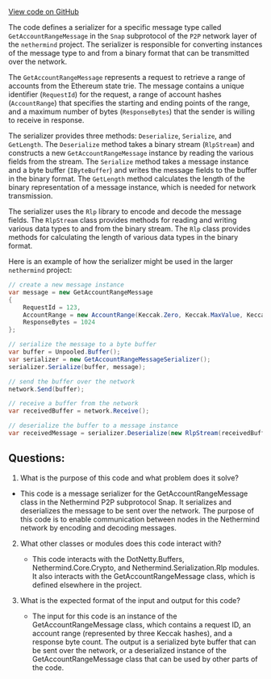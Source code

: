 [View code on GitHub](https://github.com/nethermindeth/nethermind/Nethermind.Network/P2P/Subprotocols/Snap/Messages/GetAccountRangeMessageSerializer.cs)

The code defines a serializer for a specific message type called `GetAccountRangeMessage` in the `Snap` subprotocol of the `P2P` network layer of the `nethermind` project. The serializer is responsible for converting instances of the message type to and from a binary format that can be transmitted over the network.

The `GetAccountRangeMessage` represents a request to retrieve a range of accounts from the Ethereum state trie. The message contains a unique identifier (`RequestId`) for the request, a range of account hashes (`AccountRange`) that specifies the starting and ending points of the range, and a maximum number of bytes (`ResponseBytes`) that the sender is willing to receive in response.

The serializer provides three methods: `Deserialize`, `Serialize`, and `GetLength`. The `Deserialize` method takes a binary stream (`RlpStream`) and constructs a new `GetAccountRangeMessage` instance by reading the various fields from the stream. The `Serialize` method takes a message instance and a byte buffer (`IByteBuffer`) and writes the message fields to the buffer in the binary format. The `GetLength` method calculates the length of the binary representation of a message instance, which is needed for network transmission.

The serializer uses the `Rlp` library to encode and decode the message fields. The `RlpStream` class provides methods for reading and writing various data types to and from the binary stream. The `Rlp` class provides methods for calculating the length of various data types in the binary format.

Here is an example of how the serializer might be used in the larger `nethermind` project:

```csharp
// create a new message instance
var message = new GetAccountRangeMessage
{
    RequestId = 123,
    AccountRange = new AccountRange(Keccak.Zero, Keccak.MaxValue, Keccak.Zero),
    ResponseBytes = 1024
};

// serialize the message to a byte buffer
var buffer = Unpooled.Buffer();
var serializer = new GetAccountRangeMessageSerializer();
serializer.Serialize(buffer, message);

// send the buffer over the network
network.Send(buffer);

// receive a buffer from the network
var receivedBuffer = network.Receive();

// deserialize the buffer to a message instance
var receivedMessage = serializer.Deserialize(new RlpStream(receivedBuffer));
```
## Questions: 
 1. What is the purpose of this code and what problem does it solve?
   - This code is a message serializer for the GetAccountRangeMessage class in the Nethermind P2P subprotocol Snap. It serializes and deserializes the message to be sent over the network. The purpose of this code is to enable communication between nodes in the Nethermind network by encoding and decoding messages.

2. What other classes or modules does this code interact with?
   - This code interacts with the DotNetty.Buffers, Nethermind.Core.Crypto, and Nethermind.Serialization.Rlp modules. It also interacts with the GetAccountRangeMessage class, which is defined elsewhere in the project.

3. What is the expected format of the input and output for this code?
   - The input for this code is an instance of the GetAccountRangeMessage class, which contains a request ID, an account range (represented by three Keccak hashes), and a response byte count. The output is a serialized byte buffer that can be sent over the network, or a deserialized instance of the GetAccountRangeMessage class that can be used by other parts of the code.